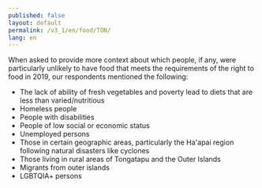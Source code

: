 ```yaml
---
published: false
layout: default
permalink: /v3_1/en/food/TON/
lang: en
---
```

When asked to provide more context about which people, if any, were particularly unlikely to have food that meets the requirements of the right to food in 2019, our respondents mentioned the following:
- The lack of ability of fresh vegetables and poverty lead to diets that are less than varied/nutritious 
- Homeless people
- People with disabilities
- People of low social or economic status  
- Unemployed persons
- Those in certain geographic areas, particularly the Ha'apai region following natural disasters like cyclones
- Those living in rural areas of Tongatapu and the Outer Islands  
- Migrants from outer islands  
- LGBTQIA+ persons  

 
